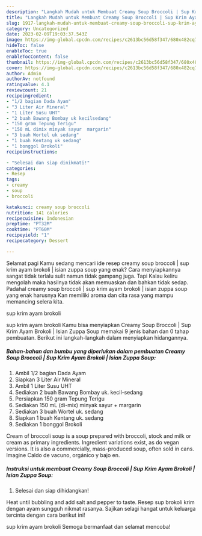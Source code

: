```yaml
---
description: "Langkah Mudah untuk Membuat Creamy Soup Broccoli | Sup Krim Ayam Brokoli | Isian Zuppa Soup Anti Gagal"
title: "Langkah Mudah untuk Membuat Creamy Soup Broccoli | Sup Krim Ayam Brokoli | Isian Zuppa Soup Anti Gagal"
slug: 1917-langkah-mudah-untuk-membuat-creamy-soup-broccoli-sup-krim-ayam-brokoli-isian-zuppa-soup-anti-gagal
category: Uncategorized
date: 2023-02-09T19:03:37.543Z
image: https://img-global.cpcdn.com/recipes/c2613bc56d58f347/680x482cq70/creamy-soup-broccoli-sup-krim-ayam-brokoli-isian-zuppa-soup-foto-resep-utama.jpg
hideToc: false
enableToc: true
enableTocContent: false
thumbnail: https://img-global.cpcdn.com/recipes/c2613bc56d58f347/680x482cq70/creamy-soup-broccoli-sup-krim-ayam-brokoli-isian-zuppa-soup-foto-resep-utama.jpg
cover: https://img-global.cpcdn.com/recipes/c2613bc56d58f347/680x482cq70/creamy-soup-broccoli-sup-krim-ayam-brokoli-isian-zuppa-soup-foto-resep-utama.jpg
author: Admin
authorAv: notfound
ratingvalue: 4.1
reviewcount: 21
recipeingredient:
- "1/2 bagian Dada Ayam"
- "3 Liter Air Mineral"
- "1 Liter Susu UHT"
- "2 buah Bawang Bombay uk kecilsedang"
- "150 gram Tepung Terigu"
- "150 mL dimix minyak sayur  margarin"
- "3 buah Wortel uk sedang"
- "1 buah Kentang uk sedang"
- "1 bonggol Brokoli"
recipeinstructions:

- "Selesai dan siap dinikmati!"
categories:
- Resep
tags:
- creamy
- soup
- broccoli

katakunci: creamy soup broccoli 
nutrition: 141 calories
recipecuisine: Indonesian
preptime: "PT32M"
cooktime: "PT60M"
recipeyield: "1"
recipecategory: Dessert

---
```



Selamat pagi Kamu sedang mencari ide resep creamy soup broccoli | sup krim ayam brokoli | isian zuppa soup yang enak? Cara menyiapkannya sangat tidak terlalu sulit namun tidak gampang juga. Tapi Kalau keliru mengolah maka hasilnya tidak akan memuaskan dan bahkan tidak sedap. Padahal creamy soup broccoli | sup krim ayam brokoli | isian zuppa soup yang enak harusnya Kan memiliki aroma dan cita rasa yang mampu memancing selera kita.

 sup krim ayam brokoli 

 sup krim ayam brokoli  Kamu bisa menyiapkan Creamy Soup Broccoli | Sup Krim Ayam Brokoli | Isian Zuppa Soup memakai 9 jenis bahan dan 0 tahap pembuatan. Berikut ini langkah-langkah dalam menyiapkan hidangannya.

<!--inarticleads1-->

##### Bahan-bahan dan bumbu yang diperlukan dalam pembuatan Creamy Soup Broccoli | Sup Krim Ayam Brokoli | Isian Zuppa Soup:

1. Ambil 1/2 bagian Dada Ayam
1. Siapkan 3 Liter Air Mineral
1. Ambil 1 Liter Susu UHT
1. Sediakan 2 buah Bawang Bombay uk. kecil-sedang
1. Persiapkan 150 gram Tepung Terigu
1. Sediakan 150 mL (di-mix) minyak sayur + margarin
1. Sediakan 3 buah Wortel uk. sedang
1. Siapkan 1 buah Kentang uk. sedang
1. Sediakan 1 bonggol Brokoli


Cream of broccoli soup is a soup prepared with broccoli, stock and milk or cream as primary ingredients. Ingredient variations exist, as do vegan versions. It is also a commercially, mass-produced soup, often sold in cans. Imagine Caldo de vacuno, orgánico y bajo en. 

<!--inarticleads2-->

##### Instruksi untuk membuat Creamy Soup Broccoli | Sup Krim Ayam Brokoli | Isian Zuppa Soup:


1. Selesai dan siap dihidangkan!

Heat until bubbling and add salt and pepper to taste. Resep sup brokoli krim dengan ayam sungguh nikmat rasanya. Sajikan selagi hangat untuk keluarga tercinta dengan cara berikut ini! 

 sup krim ayam brokoli  Semoga bermanfaat dan selamat mencoba!
